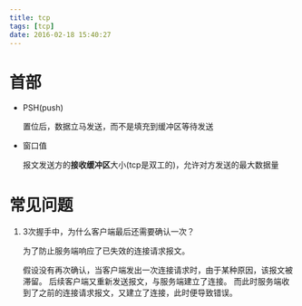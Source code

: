 ```yaml
---
title: tcp
tags: [tcp]
date: 2016-02-18 15:40:27
---
```


# 首部

-   PSH(push)

    置位后，数据立马发送，而不是填充到缓冲区等待发送

-   窗口值

    报文发送方的**接收缓冲区**大小(tcp是双工的)，允许对方发送的最大数据量

# 常见问题

1.  3次握手中，为什么客户端最后还需要确认一次？

    为了防止服务端响应了已失效的连接请求报文。

    假设没有再次确认，当客户端发出一次连接请求时，由于某种原因，该报文被滞留。
    后续客户端又重新发送报文，与服务端建立了连接。
    而此时服务端收到了之前的连接请求报文，又建立了连接，此时便导致错误。

